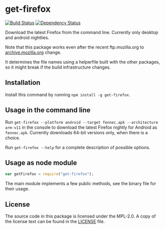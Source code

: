 # get-firefox
[![Build Status](https://travis-ci.org/freaktechnik/get-firefox.svg?branch=master)](https://travis-ci.org/freaktechnik/get-firefox) [![Dependency Status](https://dependencyci.com/github/freaktechnik/get-firefox/badge)](https://dependencyci.com/github/freaktechnik/get-firefox)

Download the latest Firefox from the command line. Currently only desktop and
android nightlies.

Note that this package works even after the recent ftp.mozilla.org to
[archive.mozilla.org](https://archive.mozilla.org) change.

It determines the file names using a helperfile built with the other packages,
so it might break if the build infrastructure changes.

## Installation

Install this command by running `npm install -g get-firefox`.

## Usage in the command line
Run `get-firefox --platform android --target fennec.apk --architecture arm-v11` in the console to download the latest Firefox nightly for Android as `fennec.apk`. Currently downloads 64-bit versions only, when there is a choice.

Run `get-firefox --help` for a complete description of possible options.

## Usage as node module
```js
var getFirefox = require("get-firefox");
```
The main module implements a few public methods, see the binary file for their usage.

## License
The source code in this package is licensed under the MPL-2.0. A copy of the
license text can be found in the [LICENSE](LICENSE) file.

